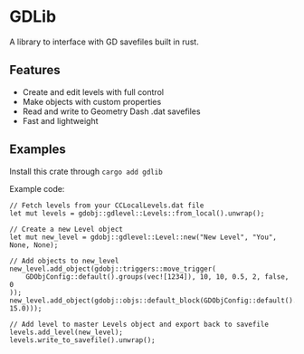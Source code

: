 # GDLib
A library to interface with GD savefiles built in rust.
 
## Features
* Create and edit levels with full control
* Make objects with custom properties
* Read and write to Geometry Dash .dat savefiles
* Fast and lightweight

## Examples
Install this crate through `cargo add gdlib`

Example code:
```
// Fetch levels from your CCLocalLevels.dat file
let mut levels = gdobj::gdlevel::Levels::from_local().unwrap();

// Create a new Level object
let mut new_level = gdobj::gdlevel::Level::new("New Level", "You", None, None);

// Add objects to new_level
new_level.add_object(gdobj::triggers::move_trigger(
    GDObjConfig::default().groups(vec![1234]), 10, 10, 0.5, 2, false, 0
));
new_level.add_object(gdobj::objs::default_block(GDObjConfig::default().pos(15.0, 15.0)));

// Add level to master Levels object and export back to savefile
levels.add_level(new_level);
levels.write_to_savefile().unwrap();
```